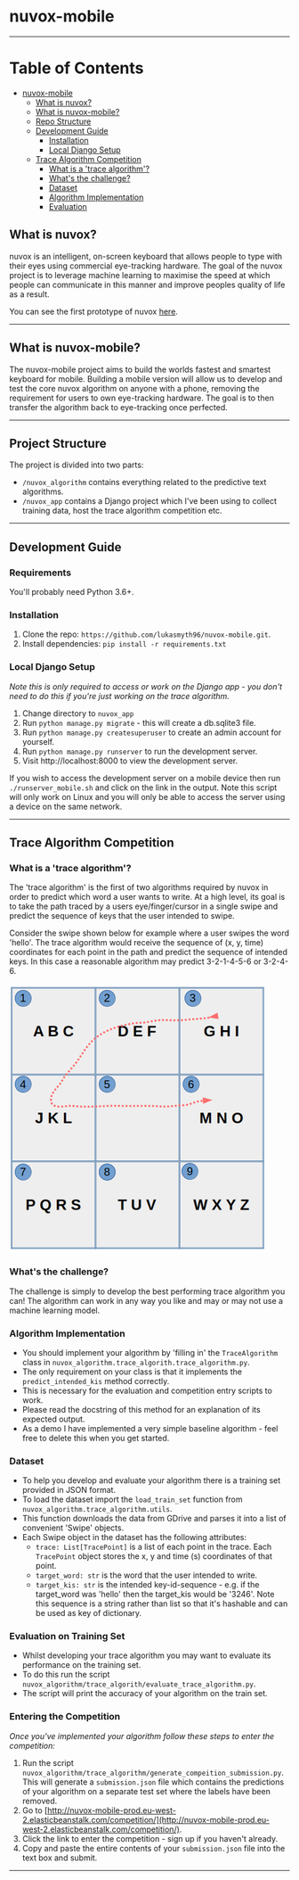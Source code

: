 # nuvox-mobile
***

Table of Contents
=================

   * [nuvox-mobile](#nuvox-mobile)
      * [What is nuvox?](#what-is-nuvox)
      * [What is nuvox-mobile?](#what-is-nuvox-mobile)
      * [Repo Structure](#repo-structure)
      * [Development Guide](#development-guide)
         * [Installation](#installation)
         * [Local Django Setup](#local-django-setup)
      * [Trace Algorithm Competition](#trace-algorithm-competition)
         * [What is a 'trace algorithm'?](#what-is-a-trace-algorithm)
         * [What's the challenge?](#whats-the-challenge)
         * [Dataset](#dataset)
         * [Algorithm Implementation](#algorithm-implementation)
         * [Evaluation](#evaluation)


## What is nuvox?

nuvox is an intelligent, on-screen keyboard that allows people to type with their
eyes using commercial eye-tracking hardware. The goal of the nuvox project is to 
leverage machine learning to maximise the speed at which people can communicate
in this manner and improve peoples quality of life as a result.

You can see the first prototype of nuvox [here](https://github.com/lukasmyth96/nuvox).

***
## What is nuvox-mobile?

The nuvox-mobile project aims to build the worlds fastest and smartest keyboard for mobile.
Building a mobile version will allow us to develop and test the core nuvox algorithm on anyone with
a phone, removing the requirement for users to own eye-tracking hardware. The goal is to then transfer
the algorithm back to eye-tracking once perfected.

***

## Project Structure
The project is divided into two parts:
- `/nuvox_algorithm` contains everything related to the predictive text algorithms.
- `/nuvox_app` contains a Django project which I've been using to collect training data, host the
trace algorithm competition etc.

***

## Development Guide

### Requirements
You'll probably need Python 3.6+.

### Installation
1. Clone the repo: `https://github.com/lukasmyth96/nuvox-mobile.git`.
2. Install dependencies: `pip install -r requirements.txt`

### Local Django Setup
_Note this is only required to access or work on the Django app - you don't need
to do this if you're just working on the trace algorithm._
1. Change directory to `nuvox_app`
2. Run `python manage.py migrate` - this will create a db.sqlite3 file.
3. Run `python manage.py createsuperuser` to create an admin account for yourself.
4. Run `python manage.py runserver` to run the development server.
5. Visit http://localhost:8000 to view the development server.

If you wish to access the development server on a mobile device then run `./runserver_mobile.sh`
and click on the link in the output. Note this script will only work on Linux and you will only
be able to access the server using a device on the same network.

***
## Trace Algorithm Competition


### What is a 'trace algorithm'?
The 'trace algorithm' is the first of two algorithms required by nuvox
in order to predict which word a user wants to write. At a high level, its goal is to
take the path traced by a users eye/finger/cursor in a single swipe and predict the sequence of keys that the user
intended to swipe.

Consider the swipe shown below for example where a user swipes the word 'hello'. The trace algorithm would receive the sequence of (x, y, time) coordinates
for each point in the path and predict the sequence of intended keys. In this case a reasonable algorithm may predict 3-2-1-4-5-6 or
3-2-4-6.

![Alt text](readme_assets/example_swipe.png?raw=true "Example swipe for the word 'hello'.")

### What's the challenge?
The challenge is simply to develop the best performing trace algorithm you can! The algorithm can
work in any way you like and may or may not use a machine learning model.

### Algorithm Implementation
- You should implement your algorithm by 'filling in' the `TraceAlgorithm` class in `nuvox_algorithm.trace_algorith.trace_algorithm.py`.
- The only requirement on your class is that it implements the `predict_intended_kis` method correctly.
- This is necessary for the evaluation and competition entry scripts to work. 
- Please read the docstring of this method for an explanation of its expected output.
- As a demo I have implemented a very simple baseline algorithm - feel free to delete this when you get started.


### Dataset
- To help you develop and evaluate your algorithm there is a training set provided in JSON format.
- To load the dataset import the `load_train_set` function from `nuvox_algorithm.trace_algorithm.utils`.
- This function downloads the data from GDrive and parses it into a list of convenient 'Swipe' objects.
- Each Swipe object in the dataset has the following attributes:
   - `trace: List[TracePoint]` is a list of each point in the trace. Each `TracePoint` object stores
   the x, y and time (s) coordinates of that point.
   - `target_word: str` is the word that the user intended to write.
   - `target_kis: str` is the intended key-id-sequence - e.g. if the target_word was 'hello' then the target_kis would
   be '3246'. Note this sequence is a string rather than list so that it's hashable and can be used as key of dictionary.
     

### Evaluation on Training Set
- Whilst developing your trace algorithm you may want to evaluate its performance on the training set.
- To do this run the script `nuvox_algorithm/trace_algorith/evaluate_trace_algorithm.py`.
- The script will print the accuracy of your algorithm on the train set.


### Entering the Competition
_Once you've implemented your algorithm follow these steps to enter the competition:_
1. Run the script `nuvox_algorithm/trace_algorithm/generate_compeition_submission.py`.
This will generate a `submission.json` file which contains the predictions of your algorithm
   on a separate test set where the labels have been removed.
2. Go to [http://nuvox-mobile-prod.eu-west-2.elasticbeanstalk.com/competition/](http://nuvox-mobile-prod.eu-west-2.elasticbeanstalk.com/competition/).
3. Click the link to enter the competition - sign up if you haven't already.
4. Copy and paste the entire contents of your `submission.json` file into the text box and submit.


***